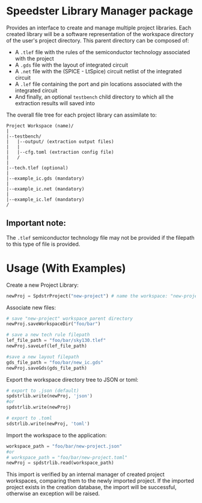 # Speedster Library Manager package
Provides an interface to create and manage multiple project libraries.
Each created library will be a software representation of the workspace directory of the user's project directory. This parent directory can be composed of:
- A ```.tlef``` file with the rules of the semiconductor technology associated with the project
- A ```.gds``` file with the layout of integrated circuit
- A ```.net``` file with the (SPICE - LtSpice) circuit netlist of the integrated circuit
- A ```.lef``` file containing the port and pin locations associated with the integrated circuit
- And finally, an optional ```testbench``` child directory to which all the extraction results will saved into

The overall file tree for each project library can assimilate to:
```tree
Project Workspace (name)/
|
|--testbench/
|   |--output/ (extraction output files)
|   |
|   |--cfg.toml (extraction config file)
|   /
|
|--tech.tlef (optional)
|
|--example_ic.gds (mandatory)
|
|--example_ic.net (mandatory)
|
|--example_ic.lef (mandatory)
/
```

## Important note:

The ```.tlef``` semiconductor technology file may not be provided if the filepath to this type of file is provided.

# Usage (With Examples)
Create a new Project Library:
```Python
newProj = SpdstrProject("new-project") # name the workspace: "new-project"
```

Associate new files:
```Python
# save "new-project" workspace parent directory
newProj.saveWorkspaceDir("foo/bar")

# save a new tech rule filepath
lef_file_path = "foo/bar/sky130.tlef"
newProj.saveLef(lef_file_path)

#save a new layout filepath
gds_file_path = "foo/bar/new_ic.gds"
newProj.saveGds(gds_file_path)
```

Export the workspace directory tree to JSON or toml:
```Python
# export to .json (default)
spdstrlib.write(newProj, 'json')
#or
spdstrlib.write(newProj)

# export to .toml
sdstrlib.write(newProj, 'toml')
``` 

Import the workspace to the application:
```Python
workspace_path = "foo/bar/new-project.json"
#or 
# workspace_path = "foo/bar/new-project.toml"
newProj = spdstrlib.read(workspace_path)
```

This import is verified by an internal manager of created project workspaces, comparing them to the newly imported project. If the imported project exists in the creation database, the import will be successful, otherwise an exception will be raised.